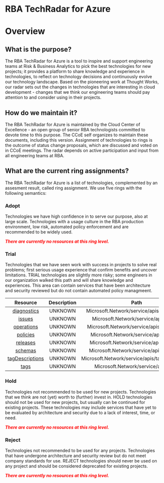 
RBA TechRadar for Azure
=======================

# Overview

## What is the purpose?


The RBA TechRadar for Azure is a tool to inspire and support engineering teams at Risk & Business Analytics to pick the best technologies for new projects; it provides a platform to share knowledge and experience in technologies, to reflect on technology decisions and continuously evolve our technology landscape.  Based on the pioneering work at Thought Works, our radar sets out the changes in technologies that are interesting in cloud development - changes that we think our engineering teams should pay attention to and consider using in their projects.
## How do we maintain it?


The RBA TechRadar for Azure is maintained by the Cloud Center of Excellence - an open group of senior RBA technologists committed to devote time to this purpose.  The CCoE self organizes to maintain these documents, including this version.  Assignment of technologies to rings is the outcome of status change proposals, which are discussed and voted on in CCoE meetings.  The radar depends on active participation and input from all engineering teams at RBA.
## What are the current ring assignments?


The RBA TechRadar for Azure is a list of technologies, complemented by an assesment result, called ring assignment.  We use five rings with the following semantics:
### Adopt


Technologies we have high confidence in to serve our purpose, also at large scale.  Technologies with a usage culture in the RBA production environment, low risk, automated policy enforcement and are recommended to be widely used.  
  
***<font color="red"> There are currently no resources at this ring level. </font>***
### Trial


Technologies that we have seen work with success in projects to solve real problems;  first serious usage experience that confirm benefits and uncover limitations.  TRIAL technologies are slightly more risky; some engineers in our organization walked this path and will share knowledge and experiences.  This area can contain services that have been architecture and security reviewed but do not contain automated policy managmeent.  

|Resource|Description|Path|Status|
| :---: | :---: | :---: | :---: |
|[diagnostics](https://github.com/openrba/python-azure-techradar/blob/master/Microsoft.Network/service/apis/diagnostics)|UNKNOWN|Microsoft.Network/service/apis/diagnostics|TRIAL|
|[issues](https://github.com/openrba/python-azure-techradar/blob/master/Microsoft.Network/service/apis/issues)|UNKNOWN|Microsoft.Network/service/apis/issues|TRIAL|
|[operations](https://github.com/openrba/python-azure-techradar/blob/master/Microsoft.Network/service/apis/operations)|UNKNOWN|Microsoft.Network/service/apis/operations|TRIAL|
|[policies](https://github.com/openrba/python-azure-techradar/blob/master/Microsoft.Network/service/apis/policies)|UNKNOWN|Microsoft.Network/service/apis/policies|TRIAL|
|[releases](https://github.com/openrba/python-azure-techradar/blob/master/Microsoft.Network/service/apis/releases)|UNKNOWN|Microsoft.Network/service/apis/releases|TRIAL|
|[schemas](https://github.com/openrba/python-azure-techradar/blob/master/Microsoft.Network/service/apis/schemas)|UNKNOWN|Microsoft.Network/service/apis/schemas|TRIAL|
|[tagDescriptions](https://github.com/openrba/python-azure-techradar/blob/master/Microsoft.Network/service/apis/tagDescriptions)|UNKNOWN|Microsoft.Network/service/apis/tagDescriptions|TRIAL|
|[tags](https://github.com/openrba/python-azure-techradar/blob/master/Microsoft.Network/service/apis/tags)|UNKNOWN|Microsoft.Network/service/apis/tags|TRIAL|

### Hold


Technologies not recommended to be used for new projects. Technologies that we think are not (yet) worth to (further) invest in.  HOLD technologies should not be used for new projects, but usually can be continued for existing projects.  These technologies may include services that have yet to be evaluated by architecture and security due to a lack of interest, time, or need.  
  
***<font color="red"> There are currently no resources at this ring level. </font>***
### Reject


Technologies not recommended to be used for any projects. Technologies that have undergone architecture and security review but do not meet company standards for use.  REJECT technologies should never be used on any project and should be considered deprecated for existing projects.  
  
***<font color="red"> There are currently no resources at this ring level. </font>***